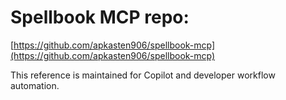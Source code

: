 # Spellbook MCP repo:

[https://github.com/apkasten906/spellbook-mcp](https://github.com/apkasten906/spellbook-mcp)

This reference is maintained for Copilot and developer workflow automation.


